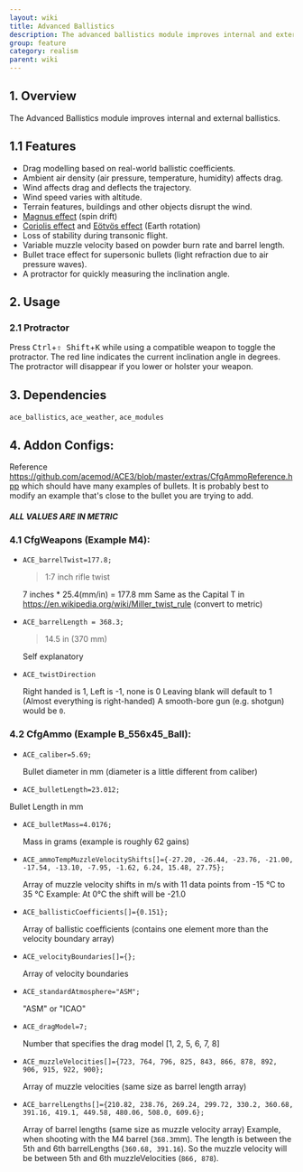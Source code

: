 ```yaml
---
layout: wiki
title: Advanced Ballistics
description: The advanced ballistics module improves internal and external ballistics.
group: feature
category: realism
parent: wiki
---
```


## 1. Overview
The Advanced Ballistics module improves internal and external ballistics.

## 1.1 Features
- Drag modelling based on real-world ballistic coefficients.
- Ambient air density (air pressure, temperature, humidity) affects drag.
- Wind affects drag and deflects the trajectory.
- Wind speed varies with altitude.
- Terrain features, buildings and other objects disrupt the wind.
- [Magnus effect](https://en.wikipedia.org/wiki/Magnus_effect) (spin drift)
- [Coriolis effect](https://en.wikipedia.org/wiki/Coriolis_effect) and [Eötvös effect](https://en.wikipedia.org/wiki/Eotvos_effect) (Earth rotation)
- Loss of stability during transonic flight.
- Variable muzzle velocity based on powder burn rate and barrel length.
- Bullet trace effect for supersonic bullets (light refraction due to air pressure waves).
- A protractor for quickly measuring the inclination angle.

## 2. Usage

### 2.1 Protractor
Press <kbd>Ctrl</kbd>+<kbd>⇧&nbsp;Shift</kbd>+<kbd>K</kbd> while using a compatible weapon to toggle the protractor. The red line indicates the current inclination angle in degrees. The protractor will disappear if you lower or holster your weapon.

## 3. Dependencies
`ace_ballistics`, `ace_weather`, `ace_modules`

## 4. Addon Configs:
Reference https://github.com/acemod/ACE3/blob/master/extras/CfgAmmoReference.hpp which should have many examples of bullets.
It is probably best to modify an example that's close to the bullet you are trying to add.

<div class="panel callout">
    <h5>ALL VALUES ARE IN METRIC</h5>
</div>

### 4.1 CfgWeapons (Example M4):
 - `ACE_barrelTwist=177.8;`
    >1:7 inch rifle twist

    7 inches * 25.4(mm/in) = 177.8 mm
    Same as the Capital T in https://en.wikipedia.org/wiki/Miller_twist_rule (convert to metric)

 - `ACE_barrelLength = 368.3;`
    >14.5 in (370 mm)

    Self explanatory

 - `ACE_twistDirection`

    Right handed is 1, Left is -1, none is 0
    Leaving blank will default to 1 (Almost everything is right-handed)
    A smooth-bore gun (e.g. shotgun) would be `0`.

### 4.2 CfgAmmo (Example B_556x45_Ball):
 - `ACE_caliber=5.69;`

     Bullet diameter in mm (diameter is a little different from caliber)

 - `ACE_bulletLength=23.012;`

 Bullet Length in mm

 - `ACE_bulletMass=4.0176;`

    Mass in grams (example is roughly 62 gains)

 - `ACE_ammoTempMuzzleVelocityShifts[]={-27.20, -26.44, -23.76, -21.00, -17.54, -13.10, -7.95, -1.62, 6.24, 15.48, 27.75};`

    Array of muzzle velocity shifts in m/s with 11 data points from -15 °C to 35 °C
    Example: At 0°C the shift will be -21.0

 - `ACE_ballisticCoefficients[]={0.151};`

    Array of ballistic coefficients (contains one element more than the velocity boundary array)

 - `ACE_velocityBoundaries[]={};`

    Array of velocity boundaries

 - `ACE_standardAtmosphere="ASM";`

    "ASM" or "ICAO"

 - `ACE_dragModel=7;`

    Number that specifies the drag model [1, 2, 5, 6, 7, 8]

 - `ACE_muzzleVelocities[]={723, 764, 796, 825, 843, 866, 878, 892, 906, 915, 922, 900};`

    Array of muzzle velocities (same size as barrel length array)

 - `ACE_barrelLengths[]={210.82, 238.76, 269.24, 299.72, 330.2, 360.68, 391.16, 419.1, 449.58, 480.06, 508.0, 609.6};`

    Array of barrel lengths (same size as muzzle velocity array)
    Example, when shooting with the M4 barrel (`368.3`mm).
    The length is between the 5th and 6th barrelLengths (`360.68, 391.16`).
    So the muzzle velocity will be between 5th and 6th muzzleVelocities (`866, 878`).
